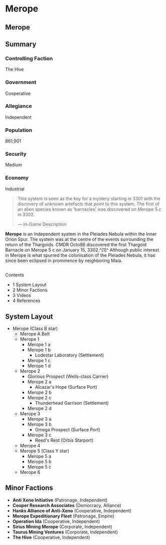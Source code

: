 # Merope
## Merope

		

## Summary

### Controlling Faction

The Hive

### Government

Cooperative

### Allegiance

Independent

### Population

861,901

### Security

Medium

### Economy

Industrial

> 
> 
> This system is seen as the key for a mystery starting in 3301 with the discovery of unknown artefacts that point to this system. The first of an alien species known as 'barnacles' was discovered on Merope 5 c in 3302.
> 
> 
> — In-Game Description
> 

**Merope** is an Independent system in the Pleiades Nebula within the Inner Orion Spur. The system was at the centre of the events surrounding the return of the Thargoids. CMDR Octo86 discovered the first Thargoid Barnacle on Merope 5 c on January 15, 3302.^[1]^ Although public interest in Merope is what spurred the colonisation of the Pleiades Nebula, it has since been eclipsed in prominence by neighboring Maia.

## 

Contents

- 1 System Layout
- 2 Minor Factions
- 3 Videos
- 4 References

## System Layout

- Merope (Class B star)
    - Merope A Belt
    - Merope 1
        - Merope 1 a
        - Merope 1 b
            - Lodestar Laboratory (Settlement)
        - Merope 1 c
        - Merope 1 d
    - Merope 2
        - Glorious Prospect (Wells-class Carrier)
        - Merope 2 a
            - Alcazar's Hope (Surface Port)
        - Merope 2 b
        - Merope 2 c
            - Thunderhead Garrison (Settlement)
        - Merope 2 d
    - Merope 3
        - Merope 3 a
        - Merope 3 b
            - Omega Prospect (Surface Port)
        - Merope 3 c
            - Reed's Rest (Orbis Starport)
    - Merope 4
    - Merope 5 (Class Y star)
        - Merope 5 a
        - Merope 5 b
        - Merope 5 c
    - Merope 6

## Minor Factions

- **Anti Xeno Initiative** (Patronage, Independent)
- **Cooper Research Associates** (Democracy, Alliance)
- **Hanks Alliance of Anti-Xeno** (Cooperative, Independent)
- **Merope Expeditionary Fleet** (Patronage, Empire)
- **Operation Ida** (Cooperative, Independent)
- **Sirius Mining Merope** (Corporate, Independent)
- **Taurus Mining Ventures** (Corporate, Independent)
- **The Hive** (Cooperative, Independent)